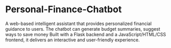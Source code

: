 # Personal-Finance-Chatbot
A web-based intelligent assistant that provides personalized financial guidance to users. The chatbot can generate budget summaries, suggest ways to save money Built with a Flask backend and a JavaScript/HTML/CSS frontend, it delivers an interactive and user-friendly experience.
